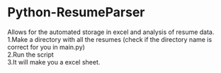 # Python-ResumeParser
Allows for the automated storage in excel and analysis of resume data.
 <br/> 
1.Make a directory with all the resumes (check if the directory name is correct for you in main.py)
 <br/> 
2.Run the script
 <br/> 
3.It will make you a excel sheet.

